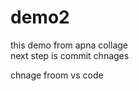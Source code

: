 # demo2
this  demo from apna collage
<br>
 next step is commit chnages

   chnage froom vs code 
  
